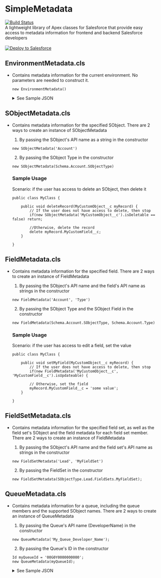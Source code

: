 # SimpleMetadata
[![Build Status](https://travis-ci.org/jongpie/SimpleMetadata.svg?branch=fieldset-metadata)](https://travis-ci.org/jongpie/SimpleMetadata)
<br />
A lightweight library of Apex classes for Salesforce that provide easy access to metadata information for frontend and backend Salesforce developers
<br />
<br />
<a href="https://githubsfdeploy.herokuapp.com" target="_blank">
  <img alt="Deploy to Salesforce"
       src="https://raw.githubusercontent.com/afawcett/githubsfdeploy/master/deploy.png">
</a>

## EnvironmentMetadata.cls
* Contains metadata information for the current environment. No parameters are needed to construct it.

    ```
    new EnvironmentMetadata()
    ```

    <details><summary>See Sample JSON</summary>

        {
            "baseURL": "https://mydomain.my.salesforce.com",
            "instanceName": "EU11",
            "isChatterEnabled": true,
            "isKnowledgeEnabled": false,
            "isMultiCurrencyEnabled": false,
            "isPersonAccountEnabled": false,
            "isProduction": true,
            "isSandbox": false,
            "isTerritoryManagementEnabled": false,
            "name": "Jonathan Gillespie",
            "organizationId": "00D0Y0000019999999",
            "organizationType": "Developer Edition",
            "sobjectTypeNames": [
                "Contract",
                "ContractHistory",
                "ContractFeed",
                "Order",
                "OrderShare",
                "OrderHistory",
                "OrderFeed",
                "OrderItem",
                "OrderItemHistory",
                "OrderItemFeed",
                "ContractContactRole",
                "OpportunityStage",
                "LeadStatus",
                "CaseStatus",
                "SolutionStatus",
                "PartnerRole",
                "TaskPriority",
                "TaskStatus",
                "ContractStatus",
                "RecordType",
                "RecordTypeLocalization",
                "BusinessProcess",
                "Organization",
                "MailmergeTemplate",
                "Scontrol",
                "ScontrolLocalization",
                "Document",
                "Folder",
                "EmailStatus",
                "WebLink",
                "WebLinkLocalization",
                "EmailTemplate",
                "DocumentAttachmentMap",
                "BrandTemplate",
                "Name",
                "RecentlyViewed",
                "LoginHistory",
                "LoginIp",
                "ClientBrowser",
                "Vote",
                "Community",
                "AggregateResult",
                "Campaign",
                "CampaignShare",
                "CampaignHistory",
                "CampaignFeed",
                "CampaignMemberStatus",
                "CampaignMember",
                "Account",
                "AccountShare",
                "AccountHistory",
                "AccountFeed",
                "Contact",
                "ContactShare",
                "ContactHistory",
                "ContactFeed",
                "Lead",
                "LeadShare",
                "LeadHistory",
                "LeadFeed",
                "Opportunity",
                "OpportunityShare",
                "OpportunityFieldHistory",
                "OpportunityFeed",
                "OpportunityContactRole",
                "OpportunityHistory",
                "OpportunityLineItem",
                "OpportunityCompetitor",
                "Partner",
                "AccountPartner",
                "OpportunityPartner",
                "ForecastShare",
                "Attachment",
                "FiscalYearSettings",
                "Period",
                "PricebookEntry",
                "Product2",
                "Product2History",
                "Product2Feed",
                "Asset",
                "AssetShare",
                "AssetHistory",
                "AssetFeed",
                "BusinessHours",
                "Case",
                "CaseShare",
                "CaseHistory",
                "CaseComment",
                "CaseTeamTemplate",
                "CaseTeamTemplateMember",
                "CaseTeamMember",
                "CaseTeamRole",
                "CaseTeamTemplateRecord",
                "CaseFeed",
                "CaseContactRole",
                "CaseSolution",
                "Solution",
                "SolutionHistory",
                "SolutionFeed",
                "Holiday",
                "AdditionalNumber",
                "CallCenter",
                "ContentVersion",
                "ContentVersionHistory",
                "ContentDocument",
                "ContentDocumentHistory",
                "ContentDocumentFeed",
                "ContentDocumentLink",
                "FolderedContentDocument",
                "ContentFolderItem",
                "ContentWorkspace",
                "ContentWorkspaceDoc",
                "ContentWorkspacePermission",
                "ContentWorkspaceMember",
                "ContentDistribution",
                "ContentDistributionView",
                "AttachedContentDocument",
                "CombinedAttachment",
                "OwnedContentDocument",
                "ContentFolderLink",
                "ContentFolderMember",
                "Note",
                "NoteAndAttachment",
                "CronJobDetail",
                "CronTrigger",
                "FeedItem",
                "FeedTrackedChange",
                "FeedComment",
                "FeedLike",
                "FeedAttachment",
                "FeedPollChoice",
                "FeedPollVote",
                "EntitySubscription",
                "CollaborationGroup",
                "CollaborationGroupFeed",
                "CollaborationGroupMember",
                "CollaborationGroupMemberRequest",
                "CollaborationInvitation",
                "ChatterActivity",
                "ChatterMessage",
                "ChatterConversation",
                "ChatterConversationMember",
                "DirectMessage",
                "DirectMessageFeed",
                "DirectMessageMember",
                "FeedRevision",
                "PushTopic",
                "Report",
                "ReportFeed",
                "Dashboard",
                "DashboardFeed",
                "DashboardComponent",
                "DashboardComponentFeed",
                "AssignmentRule",
                "ProcessDefinition",
                "ProcessNode",
                "ProcessInstance",
                "ProcessInstanceStep",
                "ProcessInstanceWorkitem",
                "ProcessInstanceHistory",
                "ApexClass",
                "ApexTrigger",
                "ApexLog",
                "ApexTestResult",
                "AsyncApexJob",
                "ApexTestQueueItem",
                "UserRole",
                "Group",
                "GroupMember",
                "QueueSobject",
                "UserRecordAccess",
                "ApexPage",
                "ApexComponent",
                "StaticResource",
                "UserLicense",
                "PackageLicense",
                "UserPackageLicense",
                "Profile",
                "PermissionSetAssignment",
                "ObjectPermissions",
                "FieldPermissions",
                "SetupEntityAccess",
                "SetupAuditTrail",
                "Task",
                "TaskFeed",
                "Event",
                "EventFeed",
                "EventRelation",
                "AcceptedEventRelation",
                "UndecidedEventRelation",
                "DeclinedEventRelation",
                "LookedUpFromActivity",
                "OpenActivity",
                "ActivityHistory",
                "CategoryNode",
                "CategoryNodeLocalization",
                "CategoryData",
                "Site",
                "SiteHistory",
                "SiteFeed",
                "Domain",
                "DomainSite",
                "OrgWideEmailAddress",
                "CustomBrand",
                "CustomBrandAsset",
                "ConnectedApplication",
                "AuthProvider",
                "IdpEventLog",
                "LoginGeo",
                "EmailServicesFunction",
                "EmailServicesAddress",
                "KnowledgeableUser",
                "Topic",
                "TopicLocalization",
                "TopicFeed",
                "TopicAssignment",
                "User",
                "UserShare",
                "UserFeed",
                "UserLogin",
                "UserPreference",
                "AuthSession",
                "ListView",
                "EmailMessage",
                "EmailMessageRelation",
                "VerificationHistory",
                "ContentBody",
                "FeedSignal",
                "ActivityExtension",
                "EventBusSubscriber",
                "EventLogFile",
                "EntityDefinition",
                "FieldDefinition",
                "EntityParticle",
                "PicklistValueInfo",
                "RelationshipInfo",
                "RelationshipDomain",
                "SearchLayout",
                "Publisher",
                "DataType",
                "UserFieldAccess",
                "UserEntityAccess",
                "OwnerChangeOptionInfo",
                "DataStatistics",
                "CorsWhitelistEntry",
                "SearchPromotionRule",
                "SearchActivity",
                "FileSearchActivity",
                "AccountContactRole",
                "QuoteTemplateRichTextData",
                "Pricebook2",
                "Pricebook2History",
                "Idea",
                "IdeaComment",
                "Macro",
                "MacroShare",
                "MacroHistory",
                "MacroInstruction",
                "ContentAsset",
                "ContentFolder",
                "CollaborationGroupRecord",
                "Announcement",
                "StreamingChannel",
                "StreamingChannelShare",
                "ActionLinkGroupTemplate",
                "ActionLinkTemplate",
                "ProcessInstanceNode",
                "FlexQueueItem",
                "ApexTestRunResult",
                "ApexTestResultLimits",
                "ApexEmailNotification",
                "ApexTestSuite",
                "TestSuiteMembership",
                "ApexPageInfo",
                "PermissionSetLicense",
                "PermissionSetLicenseAssign",
                "GrantedByLicense",
                "TenantUsageEntitlement",
                "PermissionSet",
                "CustomPermissionDependency",
                "CustomPermission",
                "SessionPermSetActivation",
                "FlowInterview",
                "FlowInterviewShare",
                "DandBCompany",
                "AccountCleanInfo",
                "ContactCleanInfo",
                "LeadCleanInfo",
                "DatacloudContact",
                "DatacloudPurchaseUsage",
                "DatacloudOwnedEntity",
                "DatacloudCompany",
                "DatacloudDandBCompany",
                "DatacloudAddress",
                "EmailDomainKey",
                "Stamp",
                "StampLocalization",
                "StampAssignment",
                "AuraDefinitionBundle",
                "AuraDefinitionBundleInfo",
                "AuraDefinition",
                "AuraDefinitionInfo",
                "CspTrustedSite",
                "UserAppInfo",
                "AppMenuItem",
                "UserAppMenuItem",
                "UserAppMenuCustomization",
                "UserAppMenuCustomizationShare",
                "AuthConfig",
                "SamlSsoConfig",
                "AuthConfigProviders",
                "OauthToken",
                "ThirdPartyAccountLink",
                "ExternalDataUserAuth",
                "UserProvisioningConfig",
                "AssetTokenEvent",
                "UserProvisioningRequest",
                "UserProvisioningRequestShare",
                "UserProvisioningLog",
                "UserProvMockTarget",
                "UserProvAccount",
                "UserProvAccountStaging",
                "TwoFactorTempCode",
                "TwoFactorInfo",
                "TwoFactorMethodsInfo",
                "EmailCapture",
                "CustomObjectUserLicenseMetrics",
                "WorkCoaching",
                "WorkCoachingShare",
                "WorkCoachingHistory",
                "WorkCoachingFeed",
                "Goal",
                "GoalShare",
                "GoalHistory",
                "GoalFeed",
                "Metric",
                "MetricShare",
                "MetricHistory",
                "MetricFeed",
                "GoalLink",
                "MetricDataLink",
                "MetricDataLinkHistory",
                "WorkPerformanceCycle",
                "WorkPerformanceCycleShare",
                "WorkPerformanceCycleHistory",
                "WorkPerformanceCycleFeed",
                "WorkFeedbackQuestionSet",
                "WorkFeedbackQuestionSetShare",
                "WorkFeedbackQuestionSetHistory",
                "WorkFeedbackQuestion",
                "WorkFeedbackQuestionShare",
                "WorkFeedbackQuestionHistory",
                "WorkFeedback",
                "WorkFeedbackShare",
                "WorkFeedbackHistory",
                "WorkFeedbackRequest",
                "WorkFeedbackRequestShare",
                "WorkFeedbackRequestHistory",
                "WorkFeedbackRequestFeed",
                "WorkFeedbackTemplate",
                "WorkFeedbackTemplateShare",
                "InstalledMobileApp",
                "UserListView",
                "UserListViewCriterion",
                "ListViewChart",
                "ListViewChartInstance",
                "TodayGoal",
                "TodayGoalShare",
                "DuplicateRule",
                "DuplicateRecordSet",
                "DuplicateRecordItem",
                "MatchingRule",
                "MatchingRuleItem",
                "SecureAgent",
                "SecureAgentsCluster",
                "SecureAgentPlugin",
                "SecureAgentPluginProperty",
                "ExternalDataSource",
                "NamedCredential",
                "BackgroundOperation",
                "TenantSecret",
                "PlatformAction",
                "OutgoingEmail",
                "OutgoingEmailRelation",
                "DataAssessmentMetric",
                "DataAssessmentFieldMetric",
                "DataAssessmentValueMetric",
                "PlatformCachePartition",
                "PlatformCachePartitionType",
                "SecurityCustomBaseline",
                "EmbeddedServiceDetail",
                "ChatterExtension",
                "ChatterExtensionLocalization",
                "VisualforceAccessMetrics",
                "AssetRelationship",
                "AssetRelationshipHistory",
                "AssetRelationshipFeed",
                "OrgLifecycleNotification",
                "ChatterExtensionConfig",
                "ListEmail",
                "ListEmailShare",
                "ListEmailRecipientSource",
                "ActivityRecurrence",
                "UserPermissionAccess",
                "ActivityRecurrenceException",
                "WaveCompatibilityCheckItem"
            ]
        }

    </details>

## SObjectMetadata.cls
* Contains metadata information for the specified SObject. There are 2 ways to create an instance of SObjectMetadata

    1. By passing the SObject's API name as a string in the constructor
    ```
    new SObjectMetadata('Account')
    ```

    2. By passing the SObject Type in the constructor
    ```
    new SObjectMetadata(Schema.Account.SObjectType)
    ```

    ### Sample Usage
    Scenario: if the user has access to delete an SObject, then delete it

    ```
    public class MyClass {

        public void deleteRecord(MyCustomObject__c myRecord) {
            // If the user does not have access to delete, then stop
            if(new SObjectMetadata('MyCustomObject__c').isDeletable == false) return;

            //Otherwise, delete the record
            delete myRecord.MyCustomField__c;
        }

    }
    ```

## FieldMetadata.cls
* Contains metadata information for the specified field. There are 2 ways to create an instance of FieldMetadata

    1. By passing the SObject's API name and the field's API name as strings in the constructor
    ```
    new FieldMetadata('Account', 'Type')
    ```

    2. By passing the SObject Type and the SObject Field in the constructor
    ```
    new FieldMetadata(Schema.Account.SObjectType, Schema.Account.Type)
    ```

    ### Sample Usage
    Scenario: if the user has access to edit a field, set the value

    ```
    public class MyClass {

        public void setMyField(MyCustomObject__c myRecord) {
            // If the user does not have access to delete, then stop
            if(new FieldMetadata('MyCustomObject__c', 'MyCustomField__c').isUpdateable) {

            // Otherwise, set the field
            myRecord.MyCustomField__c = 'some value';
        }

    }
    ```

## FieldSetMetadata.cls
* Contains metadata information for the specified field set, as well as the field set's SObject and the field metadata for each field set member. There are 2 ways to create an instance of FieldMetadata

    1. By passing the SObject's API name and the field set's API name as strings in the constructor
    ```
    new FieldSetMetadata('Lead', 'MyFieldSet')
    ```

    2. By passing the FieldSet in the constructor
    ```
    new FieldSetMetadata(SObjectType.Lead.FieldSets.MyFieldSet);
    ```

## QueueMetadata.cls
* Contains metadata information for a queue, including the queue members and the supported SObject names. There are 2 ways to create an instance of QueueMetadata

    1. By passing the Queue's API name (DeveloperName) in the constructor
    ```
    new QueueMetadata('My_Queue_Developer_Name');
    ```

    2. By passing the Queue's ID in the constructor
    ```
    Id myQueueId = '00G0Y0000000000';
    new QueueMetadata(myQueueId);
    ```

    <details><summary>See Sample JSON</summary>

        {
            "doesIncludeBosses": true,
            "doesSendEmailToMembers": true,
            "email": "fake@test.com",
            "label": "My Queue",
            "name": "My_Queue",
            "ownerId": "0050Y0000000000000",
            "queueId": "00G0Y0000011111111",
            "queueMembers": [
                {
                    "queueId": "00G0Y0000011111111",
                    "queueMemberId": "0110Y000000fHUyQAM",
                    "type": "User",
                    "userOrGroupId": "0050Y000001LrM3QAK"
                },
                {
                    "queueId": "00G0Y0000011111111",
                    "queueMemberId": "0110Y0000000000000",
                    "type": "User",
                    "userOrGroupId": "0050Y0000000000000"
                },
                {
                    "queueId": "00G0Y0000011111111",
                    "queueMemberId": "0110Y000001q5sUQAQ",
                    "type": "Group",
                    "userOrGroupId": "00G0Y000001inOQUAY"
                }
            ],
            "supportedSObjectNames": [
                "Lead",
                "Case"
            ]
        }

    </details>